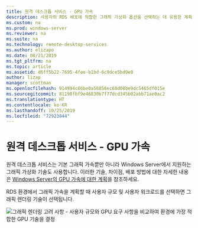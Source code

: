 ```yaml
---
title: 원격 데스크톱 서비스 - GPU 가속
description: 사용자의 RDS 배포에 적합한 그래픽 가상화 옵션을 선택하는 데 유용한 계획 정보입니다.
ms.custom: na
ms.prod: windows-server
ms.reviewer: na
ms.suite: na
ms.technology: remote-desktop-services
ms.author: elizapo
ms.date: 08/21/2019
ms.tgt_pltfrm: na
ms.topic: article
ms.assetid: d6ff5b22-7695-4fee-b1bd-6c9dce5bd0e8
author: lizap
manager: scottman
ms.openlocfilehash: 914994c66be0a56856ec68d08be9dc5465df015e
ms.sourcegitcommit: 81198fbf9e46830b7f77dcd345b02abb71ae0ac2
ms.translationtype: HT
ms.contentlocale: ko-KR
ms.lasthandoff: 10/25/2019
ms.locfileid: "72923844"
---
```

# <a name="remote-desktop-services---gpu-acceleration"></a>원격 데스크톱 서비스 - GPU 가속

원격 데스크톱 서비스는 기본 그래픽 가속뿐만 아니라 Windows Server에서 지원하는 그래픽 가상화 기술도 사용합니다. 이러한 기술, 차이점, 배포 방법에 대한 자세한 내용은 [Windows Server의 GPU 가속에 대한 계획](../../virtualization/hyper-v/plan/plan-for-gpu-acceleration-in-windows-server.md)을 참조하세요.

RDS 환경에서 그래픽 가속을 계획할 때 사용자 규모 및 사용자 워크로드를 선택하면 그래픽 렌더링 기술이 선택됩니다.

![그래픽 렌더링 고려 사항 - 사용자 규모와 GPU 요구 사항을 비교하여 환경에 가장 적합한 GPU 기술을 결정](media/rds-gpu.png)

